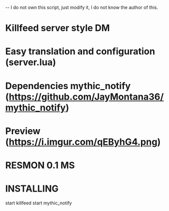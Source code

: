 -- I do not own this script, just modify it, I do not know the author of this.

# Killfeed server style DM
# Easy translation and configuration (server.lua)

# Dependencies mythic_notify (https://github.com/JayMontana36/mythic_notify)

# Preview (https://i.imgur.com/qEByhG4.png)

# RESMON 0.1 MS

# INSTALLING

start killfeed
start mythic_notify




